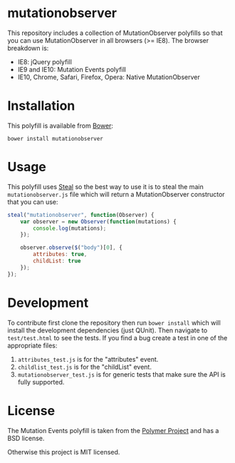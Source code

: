 # mutationobserver

This repository includes a collection of MutationObserver polyfills so that you can use MutationObserver in all browsers (>= IE8). The browser breakdown is:

* IE8: jQuery polyfill
* IE9 and IE10: Mutation Events polyfill
* IE10, Chrome, Safari, Firefox, Opera: Native MutationObserver

# Installation

This polyfill is available from [Bower](http://bower.io/):

```shell
bower install mutationobserver
```

# Usage

This polyfill uses [Steal](https://github.com/bitovi/steal) so the best way to use it is to steal the main `mutationobserver.js` file which will return a MutationObserver constructor that you can use:

```javascript
steal("mutationobserver", function(Observer) {
	var observer = new Observer(function(mutations) {
		console.log(mutations);
	});

	observer.observe($("body")[0], {
		attributes: true,
		childList: true
	});
});
```

# Development

To contribute first clone the repository then run `bower install` which will install the development dependencies (just QUnit). Then navigate to `test/test.html` to see the tests. If you find a bug create a test in one of the appropriate files:

1. `attributes_test.js` is for the "attributes" event.
2. `childlist_test.js` is for the "childList" event.
3. `mutationobserver_test.js` is for generic tests that make sure the API is fully supported.

# License

The Mutation Events polyfill is taken from the [Polymer Project](https://github.com/Polymer/MutationObservers) and has a BSD license. 

Otherwise this project is MIT licensed.
